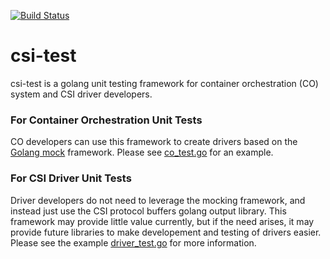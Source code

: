[![Build Status](https://travis-ci.org/csi-volumes/csi-test.svg?branch=master)](https://travis-ci.org/csi-volumes/csi-test)

# csi-test
csi-test is a golang unit testing framework for container orchestration (CO)
system and CSI driver developers.

### For Container Orchestration Unit Tests
CO developers can use this framework to create drivers based on the
[Golang mock](https://github.com/golang/mock) framework. Please see
[co_test.go](test/co_test.go) for an example.

### For CSI Driver Unit Tests
Driver developers do not need to leverage the mocking framework, and
instead just use the CSI protocol buffers golang output library. This
framework may provide little value currently, but if the need arises,
it may provide future libraries to make developement and testing of
drivers easier. Please see the example [driver_test.go](test/driver_test.go)
for more information. 
